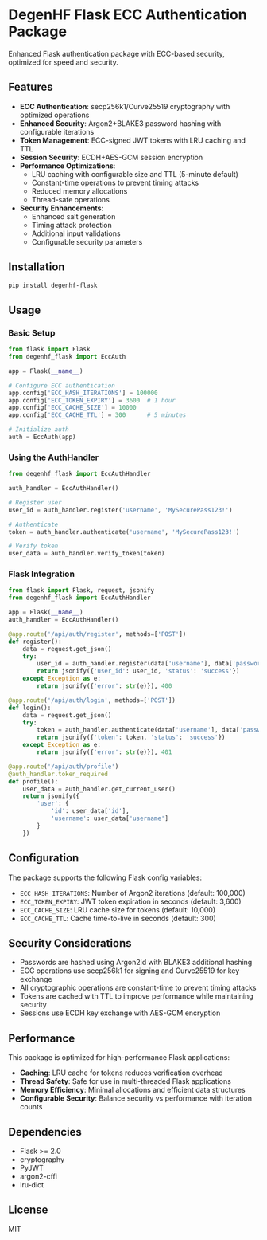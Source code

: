 # DegenHF Flask ECC Authentication Package

Enhanced Flask authentication package with ECC-based security, optimized for speed and security.

## Features

- **ECC Authentication**: secp256k1/Curve25519 cryptography with optimized operations
- **Enhanced Security**: Argon2+BLAKE3 password hashing with configurable iterations
- **Token Management**: ECC-signed JWT tokens with LRU caching and TTL
- **Session Security**: ECDH+AES-GCM session encryption
- **Performance Optimizations**:
  - LRU caching with configurable size and TTL (5-minute default)
  - Constant-time operations to prevent timing attacks
  - Reduced memory allocations
  - Thread-safe operations
- **Security Enhancements**:
  - Enhanced salt generation
  - Timing attack protection
  - Additional input validations
  - Configurable security parameters

## Installation

```bash
pip install degenhf-flask
```

## Usage

### Basic Setup

```python
from flask import Flask
from degenhf_flask import EccAuth

app = Flask(__name__)

# Configure ECC authentication
app.config['ECC_HASH_ITERATIONS'] = 100000
app.config['ECC_TOKEN_EXPIRY'] = 3600  # 1 hour
app.config['ECC_CACHE_SIZE'] = 10000
app.config['ECC_CACHE_TTL'] = 300      # 5 minutes

# Initialize auth
auth = EccAuth(app)
```

### Using the AuthHandler

```python
from degenhf_flask import EccAuthHandler

auth_handler = EccAuthHandler()

# Register user
user_id = auth_handler.register('username', 'MySecurePass123!')

# Authenticate
token = auth_handler.authenticate('username', 'MySecurePass123!')

# Verify token
user_data = auth_handler.verify_token(token)
```

### Flask Integration

```python
from flask import Flask, request, jsonify
from degenhf_flask import EccAuthHandler

app = Flask(__name__)
auth_handler = EccAuthHandler()

@app.route('/api/auth/register', methods=['POST'])
def register():
    data = request.get_json()
    try:
        user_id = auth_handler.register(data['username'], data['password'])
        return jsonify({'user_id': user_id, 'status': 'success'})
    except Exception as e:
        return jsonify({'error': str(e)}), 400

@app.route('/api/auth/login', methods=['POST'])
def login():
    data = request.get_json()
    try:
        token = auth_handler.authenticate(data['username'], data['password'])
        return jsonify({'token': token, 'status': 'success'})
    except Exception as e:
        return jsonify({'error': str(e)}), 401

@app.route('/api/auth/profile')
@auth_handler.token_required
def profile():
    user_data = auth_handler.get_current_user()
    return jsonify({
        'user': {
            'id': user_data['id'],
            'username': user_data['username']
        }
    })
```

## Configuration

The package supports the following Flask config variables:

- `ECC_HASH_ITERATIONS`: Number of Argon2 iterations (default: 100,000)
- `ECC_TOKEN_EXPIRY`: JWT token expiration in seconds (default: 3,600)
- `ECC_CACHE_SIZE`: LRU cache size for tokens (default: 10,000)
- `ECC_CACHE_TTL`: Cache time-to-live in seconds (default: 300)

## Security Considerations

- Passwords are hashed using Argon2id with BLAKE3 additional hashing
- ECC operations use secp256k1 for signing and Curve25519 for key exchange
- All cryptographic operations are constant-time to prevent timing attacks
- Tokens are cached with TTL to improve performance while maintaining security
- Sessions use ECDH key exchange with AES-GCM encryption

## Performance

This package is optimized for high-performance Flask applications:

- **Caching**: LRU cache for tokens reduces verification overhead
- **Thread Safety**: Safe for use in multi-threaded Flask applications
- **Memory Efficiency**: Minimal allocations and efficient data structures
- **Configurable Security**: Balance security vs performance with iteration counts

## Dependencies

- Flask >= 2.0
- cryptography
- PyJWT
- argon2-cffi
- lru-dict

## License

MIT